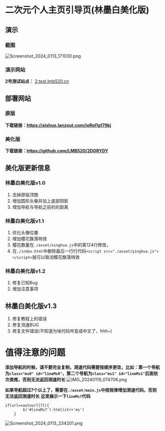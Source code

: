 # 二次元个人主页引导页(林墨白美化版)
## 演示
### 截图
![Screenshot_2024_0113_171030.png](https://blog.lmb520.cn/usr/uploads/2024/01/698853906.png)

### 演示网站
**2号测试站点：** [2.test.lmb520.cn](https://2.test.lmb520.cn)
## 部署网站
### 原版
**下载链接：https://aishuo.lanzout.com/ioRol1gf79kj**
### 美化版
**下载链接：https://github.com/LMB520/2DGRYDY**
## 美化版更新信息
### 林墨白美化版v1.0
1. 去掉原版顶图
2. 增加圆形头像并加上底部阴影
3. 增加导航与导航之前的的距离

### 林墨白美化版v1.1
1. 优化头像位置
2. 增加樱花飘落特效
4. 樱花数量在`./asset/xinghua.js`中的第124行修改，
3. 在`./index.html`中删除最后一行行代码`<script src="./asset/yinghua.js"></script>`就可以取消樱花飘落特效

### 林墨白美化版v1.2
1. 修复已知Bug
2. 增加注意事项

## 林墨白美化版v1.3
1. 修复教程上的错误
2. 修复测速BUG
3. 修复文件错误(不知道为啥代码咋变成中文了，hhh~)


# 值得注意的问题
**添加导航的时候，请不要完全复制，测速代码需要按顺序更改，比如：第一个导航为`class="ms0" id="lineMs0"`，第二个导航为`class="ms1" id="lineMs1"`后面依次类推，否则无法返回测速时长**
![IMG_20240119_074706.png](https://blog.lmb520.cn/usr/uploads/2024/01/809227503.png)

**如果导航超过7个以上了，需要在`./asset/main.js`中按规律增加测速代码，否则无法返回测速时长**
**这里展示一下`lineMs7`代码**
```JS
if(url==autourl[7]){
		$('#lineMs7').html(str+'ms')
	}
```
![Screenshot_2024_0113_234201.png](https://blog.lmb520.cn/usr/uploads/2024/01/4193982738.png)
